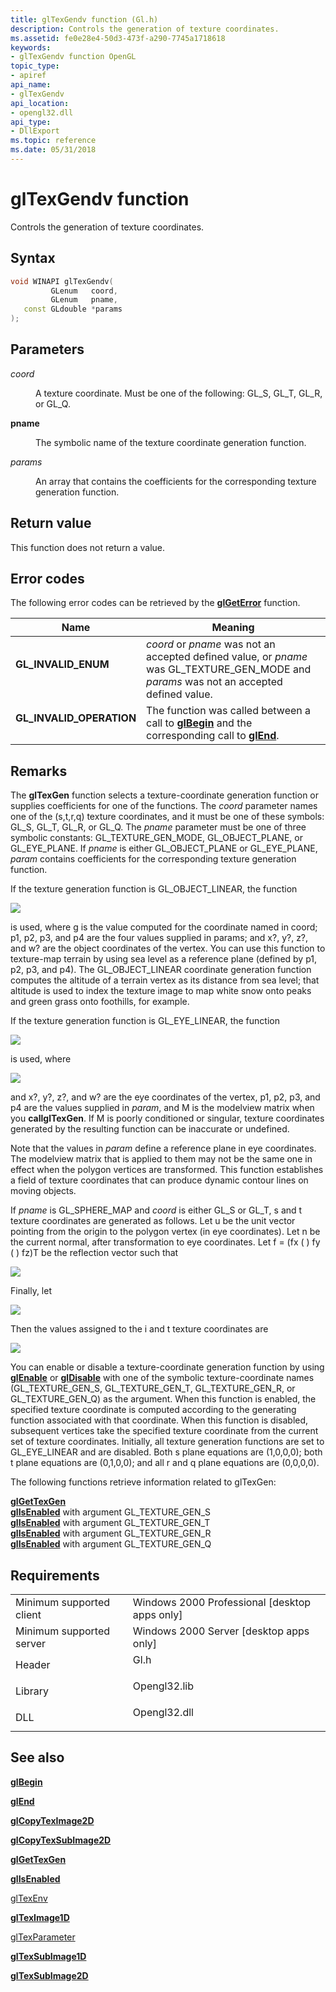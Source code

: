 ```yaml
---
title: glTexGendv function (Gl.h)
description: Controls the generation of texture coordinates.
ms.assetid: fe0e28e4-50d3-473f-a290-7745a1718618
keywords:
- glTexGendv function OpenGL
topic_type:
- apiref
api_name:
- glTexGendv
api_location:
- opengl32.dll
api_type:
- DllExport
ms.topic: reference
ms.date: 05/31/2018
---
```


# glTexGendv function

Controls the generation of texture coordinates.

## Syntax


```C++
void WINAPI glTexGendv(
         GLenum   coord,
         GLenum   pname,
   const GLdouble *params
);
```



## Parameters

<dl> <dt>

*coord* 
</dt> <dd>

A texture coordinate. Must be one of the following: GL\_S, GL\_T, GL\_R, or GL\_Q.

</dd> <dt>

**pname** 
</dt> <dd>

The symbolic name of the texture coordinate generation function.

</dd> <dt>

*params* 
</dt> <dd>

An array that contains the coefficients for the corresponding texture generation function.

</dd> </dl>

## Return value

This function does not return a value.

## Error codes

The following error codes can be retrieved by the [**glGetError**](glgeterror.md) function.



| Name                                                                                                  | Meaning                                                                                                                                                |
|-------------------------------------------------------------------------------------------------------|--------------------------------------------------------------------------------------------------------------------------------------------------------|
| <dl> <dt>**GL\_INVALID\_ENUM**</dt> </dl>      | *coord* or *pname* was not an accepted defined value, or *pname* was GL\_TEXTURE\_GEN\_MODE and *params* was not an accepted defined value.<br/> |
| <dl> <dt>**GL\_INVALID\_OPERATION**</dt> </dl> | The function was called between a call to [**glBegin**](glbegin.md) and the corresponding call to [**glEnd**](glend.md). <br/>                 |



## Remarks

The **glTexGen** function selects a texture-coordinate generation function or supplies coefficients for one of the functions. The *coord* parameter names one of the (s,t,r,q) texture coordinates, and it must be one of these symbols: GL\_S, GL\_T, GL\_R, or GL\_Q. The *pname* parameter must be one of three symbolic constants: GL\_TEXTURE\_GEN\_MODE, GL\_OBJECT\_PLANE, or GL\_EYE\_PLANE. If *pname* is either GL\_OBJECT\_PLANE or GL\_EYE\_PLANE, *param* contains coefficients for the corresponding texture generation function.

If the texture generation function is GL\_OBJECT\_LINEAR, the function

![](images/tex02.png)

is used, where g is the value computed for the coordinate named in coord; p1, p2, p3, and p4 are the four values supplied in params; and x?, y?, z?, and w? are the object coordinates of the vertex. You can use this function to texture-map terrain by using sea level as a reference plane (defined by p1, p2, p3, and p4). The GL\_OBJECT\_LINEAR coordinate generation function computes the altitude of a terrain vertex as its distance from sea level; that altitude is used to index the texture image to map white snow onto peaks and green grass onto foothills, for example.

If the texture generation function is GL\_EYE\_LINEAR, the function

![](images/tex02.png)

is used, where

![](images/tex03.png)

and x?, y?, z?, and w? are the eye coordinates of the vertex, p1, p2, p3, and p4 are the values supplied in *param*, and M is the modelview matrix when you **callglTexGen**. If M is poorly conditioned or singular, texture coordinates generated by the resulting function can be inaccurate or undefined.

Note that the values in *param* define a reference plane in eye coordinates. The modelview matrix that is applied to them may not be the same one in effect when the polygon vertices are transformed. This function establishes a field of texture coordinates that can produce dynamic contour lines on moving objects.

If *pname* is GL\_SPHERE\_MAP and *coord* is either GL\_S or GL\_T, s and t texture coordinates are generated as follows. Let u be the unit vector pointing from the origin to the polygon vertex (in eye coordinates). Let n  be the current normal, after transformation to eye coordinates. Let f = (fx ( ) fy ( ) fz)T be the reflection vector such that

![](images/tex05.png)

Finally, let

![](images/tex07.png)

Then the values assigned to the i and t texture coordinates are

![](images/tex06.png)

You can enable or disable a texture-coordinate generation function by using [**glEnable**](glenable.md) or [**glDisable**](gldisable.md) with one of the symbolic texture-coordinate names (GL\_TEXTURE\_GEN\_S, GL\_TEXTURE\_GEN\_T, GL\_TEXTURE\_GEN\_R, or GL\_TEXTURE\_GEN\_Q) as the argument. When this function is enabled, the specified texture coordinate is computed according to the generating function associated with that coordinate. When this function is disabled, subsequent vertices take the specified texture coordinate from the current set of texture coordinates. Initially, all texture generation functions are set to GL\_EYE\_LINEAR and are disabled. Both s plane equations are (1,0,0,0); both t plane equations are (0,1,0,0); and all r and q plane equations are (0,0,0,0).

The following functions retrieve information related to glTexGen:

<dl>

[**glGetTexGen**](glgettexgen.md)  
[**glIsEnabled**](glisenabled.md) with argument GL\_TEXTURE\_GEN\_S  
[**glIsEnabled**](glisenabled.md) with argument GL\_TEXTURE\_GEN\_T  
[**glIsEnabled**](glisenabled.md) with argument GL\_TEXTURE\_GEN\_R  
[**glIsEnabled**](glisenabled.md) with argument GL\_TEXTURE\_GEN\_Q  
</dl>

## Requirements



|                                     |                                                                                         |
|-------------------------------------|-----------------------------------------------------------------------------------------|
| Minimum supported client<br/> | Windows 2000 Professional \[desktop apps only\]<br/>                              |
| Minimum supported server<br/> | Windows 2000 Server \[desktop apps only\]<br/>                                    |
| Header<br/>                   | <dl> <dt>Gl.h</dt> </dl>         |
| Library<br/>                  | <dl> <dt>Opengl32.lib</dt> </dl> |
| DLL<br/>                      | <dl> <dt>Opengl32.dll</dt> </dl> |



## See also

<dl> <dt>

[**glBegin**](glbegin.md)
</dt> <dt>

[**glEnd**](glend.md)
</dt> <dt>

[**glCopyTexImage2D**](glcopyteximage2d.md)
</dt> <dt>

[**glCopyTexSubImage2D**](glcopytexsubimage2d.md)
</dt> <dt>

[**glGetTexGen**](glgettexgen.md)
</dt> <dt>

[**glIsEnabled**](glisenabled.md)
</dt> <dt>

[glTexEnv](gltexenv-functions.md)
</dt> <dt>

[**glTexImage1D**](glteximage1d.md)
</dt> <dt>

[glTexParameter](gltexparameter-functions.md)
</dt> <dt>

[**glTexSubImage1D**](gltexsubimage1d.md)
</dt> <dt>

[**glTexSubImage2D**](gltexsubimage2d.md)
</dt> </dl>

 

 





